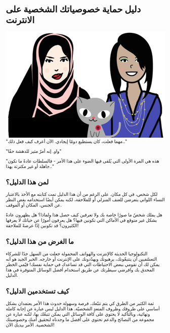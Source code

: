 # دليل حماية خصوصياتك الشخصية على الانترنت
![](assets/arabiccover.png)
"مهما فعلت، كان يستطيع دومًا إيجادي. الآن أعرف كيف فعل ذلك.."

"واو. إنه أمرٌ مثير للدهشة حقًا"

"هذه هي المرة الأولى التي يُلقى فيها الضوء على هذا الأمر - فالسلطات عادةً ما تكون جاهلة أو غير مكترثة بهذا.."


## لمن هذا الدليل؟
لكل شخص، في كل مكان. على الرغم من أن هذا الدليل تمت كتابته مع الأخذ بالاعتبار النساء اللواتي يتعرضن للعنف المنزلي أو للملاحقة، لكنه يمكن أيضًا استخدامه بغض النظر عن الجنس، المكان أو الموقف.
 
هل يملك شخصٌ ما صورًا خاصة بك ولا تعرفين كيف حصل هذا ولماذا؟ هل يظهرون عادةً بشكل غير متوقع في الأماكن التي تكونين فيها؟ هل يعرفون أمورًا عن حياتك لا يعرفها الكثيرون؟ قد تكونين إذًا عرضةً للملاحقة!


## ما الغرض من هذا الدليل؟ 
التكنولوجيا الحديثة كالإنترنت والهواتف المحمولة جعلت من السهل جدًا للشركاء التعسّفيين أن يتتبعّونك، يرهبونك ويهدّدونك على الإنترنت أو خارجه. الخبر الجيد هو أنه يمكن لك أن تقومي ببعض الاحتياطات التي قد تساعدك في حماية نفسك! قيّمي الخطر المحدق بك وافرضي سيطرتك عن طريق استخدام أفضل الوسائل المتوفرة في هذا الدليل.


## كيف تستخدمين الدليل؟ 
ثمة الكثير من الطرق كي يتم تتبّعك. فرصة وسهولة حدوث هذا الأمر يعتمدان بشكل أساسي على ظروفك وظروف المتعدٍ الشخصيّة. هذا الدليل ليس عبارة عن إجابة كاملة ونهائية، وبالتأكيد لا يحتوي على كافة الوسائل التي يمكن تتبعّك بها، لكنه عبارة عن مجموعة من النصائح والدعم تحتوي على أفضل ما وجدناه لتحقيق أمنك وخصوصيتك الشخصية. الأمر بيديكِ الآن!


 

